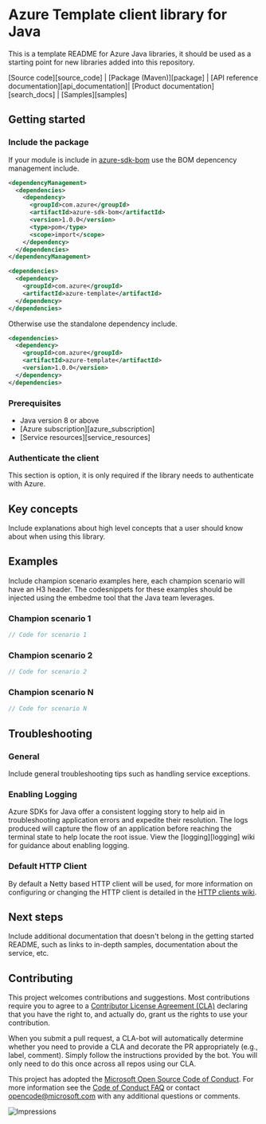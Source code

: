 # Azure Template client library for Java

This is a template README for Azure Java libraries, it should be used as a starting point for new libraries added into this repository.

[Source code][source_code] | [Package (Maven)][package] | [API reference documentation][api_documentation]| [Product documentation][search_docs] | [Samples][samples]

## Getting started

### Include the package

If your module is include in [azure-sdk-bom](azure_sdk_bom) use the BOM depencency management include.

```xml
<dependencyManagement>
  <dependencies>
    <dependency>
      <groupId>com.azure</groupId>
      <artifactId>azure-sdk-bom</artifactId>
      <version>1.0.0</version>
      <type>pom</type>
      <scope>import</scope>
    </dependency>
  </dependencies>
</dependencyManagement>

<dependencies>
  <dependency>
    <groupId>com.azure</groupId>
    <artifactId>azure-template</artifactId>
  </dependency>
</dependencies>
```

Otherwise use the standalone dependency include.

```xml
<dependencies>
  <dependency>
    <groupId>com.azure</groupId>
    <artifactId>azure-template</artifactId>
    <version>1.0.0</version>
  </dependency>
</dependencies>
```

### Prerequisites

- Java version 8 or above
- [Azure subscription][azure_subscription]
- [Service resources][service_resources]

### Authenticate the client

This section is option, it is only required if the library needs to authenticate with Azure.

## Key concepts

Include explanations about high level concepts that a user should know about when using this library.

## Examples

Include champion scenario examples here, each champion scenario will have an H3 header. The codesnippets for these examples
should be injected using the embedme tool that the Java team leverages.

### Champion scenario 1

```java
// Code for scenario 1
```

### Champion scenario 2

```java
// Code for scenario 2
```

### Champion scenario N

```java
// Code for scenario N
```

## Troubleshooting

### General

Include general troubleshooting tips such as handling service exceptions.

### Enabling Logging

Azure SDKs for Java offer a consistent logging story to help aid in troubleshooting application errors and expedite
their resolution. The logs produced will capture the flow of an application before reaching the terminal state to help
locate the root issue. View the [logging][logging] wiki for guidance about enabling logging.

### Default HTTP Client

By default a Netty based HTTP client will be used, for more information on configuring or changing the HTTP client is
detailed in the [HTTP clients wiki](https://github.com/Azure/azure-sdk-for-java/wiki/HTTP-clients).

## Next steps

Include additional documentation that doesn't belong in the getting started README, such as links to in-depth samples, documentation about the service, etc.

## Contributing

This project welcomes contributions and suggestions. Most contributions require you to agree to a
[Contributor License Agreement (CLA)][cla] declaring that you have the right to, and actually do, grant us the rights
to use your contribution.

When you submit a pull request, a CLA-bot will automatically determine whether you need to provide a CLA and decorate
the PR appropriately (e.g., label, comment). Simply follow the instructions provided by the bot. You will only need to
do this once across all repos using our CLA.

This project has adopted the [Microsoft Open Source Code of Conduct][coc]. For more information see the [Code of Conduct FAQ][coc_faq]
or contact [opencode@microsoft.com][coc_contact] with any additional questions or comments.

<!-- LINKS -->
[cla]: https://cla.microsoft.com
[coc]: https://opensource.microsoft.com/codeofconduct/
[coc_faq]: https://opensource.microsoft.com/codeofconduct/faq/
[coc_contact]: mailto:opencode@microsoft.com

<!-- You'll want to add an impression to capture metrics around how often people are viewing the README. -->
<!-- The last sub path will need to be URL encoded. azure-sdk-for-java%2Fsdk%2F{service directory}%2F{module directory}%2FREADME.png -->
![Impressions](https://azure-sdk-impressions.azurewebsites.net/api/impressions/azure-sdk-for-java%2Fsdk%2Ftemplate%2Fazure-sdk-template%2FREADME-EXAMPLE.png)
